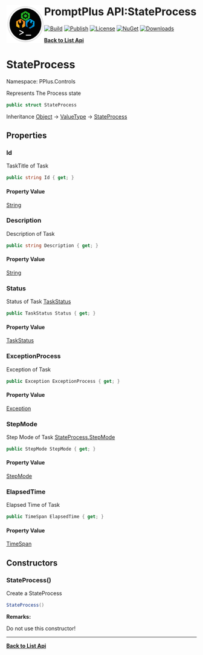 # <img align="left" width="100" height="100" src="../images/icon.png">PromptPlus API:StateProcess 

[![Build](https://github.com/FRACerqueira/PromptPlus/workflows/Build/badge.svg)](https://github.com/FRACerqueira/PromptPlus/actions/workflows/build.yml)
[![Publish](https://github.com/FRACerqueira/PromptPlus/actions/workflows/publish.yml/badge.svg)](https://github.com/FRACerqueira/PromptPlus/actions/workflows/publish.yml)
[![License](https://img.shields.io/github/license/FRACerqueira/PromptPlus)](https://github.com/FRACerqueira/PromptPlus/blob/master/LICENSE)
[![NuGet](https://img.shields.io/nuget/v/PromptPlus)](https://www.nuget.org/packages/PromptPlus/)
[![Downloads](https://img.shields.io/nuget/dt/PromptPlus)](https://www.nuget.org/packages/PromptPlus/)

[**Back to List Api**](./apis.md)

# StateProcess

Namespace: PPlus.Controls

Represents The Process state

```csharp
public struct StateProcess
```

Inheritance [Object](https://docs.microsoft.com/en-us/dotnet/api/system.object) → [ValueType](https://docs.microsoft.com/en-us/dotnet/api/system.valuetype) → [StateProcess](./pplus.controls.stateprocess.md)

## Properties

### <a id="properties-id"/>**Id**

TaskTitle of Task

```csharp
public string Id { get; }
```

#### Property Value

[String](https://docs.microsoft.com/en-us/dotnet/api/system.string)<br>

### <a id="properties-description"/>**Description**

Description of Task

```csharp
public string Description { get; }
```

#### Property Value

[String](https://docs.microsoft.com/en-us/dotnet/api/system.string)<br>

### <a id="properties-status"/>**Status**

Status of Task [TaskStatus](https://docs.microsoft.com/en-us/dotnet/api/system.threading.tasks.taskstatus)

```csharp
public TaskStatus Status { get; }
```

#### Property Value

[TaskStatus](https://docs.microsoft.com/en-us/dotnet/api/system.threading.tasks.taskstatus)<br>

### <a id="properties-exceptionprocess"/>**ExceptionProcess**

Exception of Task

```csharp
public Exception ExceptionProcess { get; }
```

#### Property Value

[Exception](https://docs.microsoft.com/en-us/dotnet/api/system.exception)<br>

### <a id="properties-stepmode"/>**StepMode**

Step Mode of Task [StateProcess.StepMode](./pplus.controls.stateprocess.md#stepmode)

```csharp
public StepMode StepMode { get; }
```

#### Property Value

[StepMode](./pplus.controls.stepmode.md)<br>

### <a id="properties-elapsedtime"/>**ElapsedTime**

Elapsed Time of Task

```csharp
public TimeSpan ElapsedTime { get; }
```

#### Property Value

[TimeSpan](https://docs.microsoft.com/en-us/dotnet/api/system.timespan)<br>

## Constructors

### <a id="constructors-.ctor"/>**StateProcess()**

Create a StateProcess

```csharp
StateProcess()
```

**Remarks:**

Do not use this constructor!


- - -
[**Back to List Api**](./apis.md)

